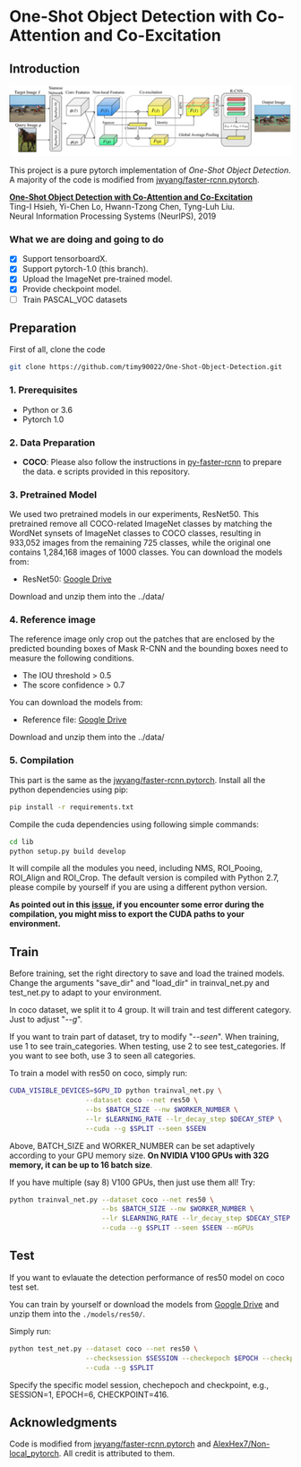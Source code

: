 # One-Shot Object Detection with Co-Attention and Co-Excitation

## Introduction

![Image](images/method.png)

This project is a pure pytorch implementation of *One-Shot Object Detection*. A majority of the code is modified from [jwyang/faster-rcnn.pytorch](https://github.com/jwyang/faster-rcnn.pytorch).  

[**One-Shot Object Detection with Co-Attention and Co-Excitation**]()  
Ting-I Hsieh, Yi-Chen Lo, Hwann-Tzong Chen, Tyng-Luh Liu.  
Neural Information Processing Systems (NeurIPS), 2019

### What we are doing and going to do

- [x] Support tensorboardX.
- [x] Support pytorch-1.0 (this branch).
- [x] Upload the ImageNet pre-trained model.
- [x] Provide checkpoint model.
- [ ] Train PASCAL_VOC datasets

## Preparation

First of all, clone the code

```bash
git clone https://github.com/timy90022/One-Shot-Object-Detection.git
```

### 1. Prerequisites

* Python or 3.6
* Pytorch 1.0

### 2. Data Preparation

* **COCO**: Please also follow the instructions in [py-faster-rcnn](https://github.com/rbgirshick/py-faster-rcnn#beyond-the-demo-installation-for-training-and-testing-models) to prepare the data.
e scripts provided in this repository.

### 3. Pretrained Model

We used two pretrained models in our experiments, ResNet50. This pretrained remove all
COCO-related ImageNet classes by matching the WordNet synsets of ImageNet classes to COCO
classes, resulting in 933,052 images from the remaining 725 classes, while the original one contains 1,284,168 images of 1000 classes. You can download the models from:

* ResNet50: [Google Drive](https://drive.google.com/file/d/1SL9DDezW-neieqxWyNlheNefwgLanEoV/view?usp=sharing)

Download and unzip them into the ../data/

### 4. Reference image

The reference image only crop out the patches that are enclosed by the predicted bounding boxes of Mask R-CNN and the bounding boxes need to measure the following conditions.

* The IOU threshold    > 0.5
* The score confidence > 0.7

You can download the models from:
* Reference file: [Google Drive](https://drive.google.com/file/d/1O1AQtjozgpdtuETGE6X4UItpqcVPUiXH/view?usp=sharing)

Download and unzip them into the ../data/

### 5. Compilation

This part is the same as the [jwyang/faster-rcnn.pytorch](https://github.com/jwyang/faster-rcnn.pytorch).
Install all the python dependencies using pip:

```bash
pip install -r requirements.txt
```

Compile the cuda dependencies using following simple commands:

```bash
cd lib
python setup.py build develop
```

It will compile all the modules you need, including NMS, ROI_Pooing, ROI_Align and ROI_Crop. The default version is compiled with Python 2.7, please compile by yourself if you are using a different python version.

**As pointed out in this [issue](https://github.com/jwyang/faster-rcnn.pytorch/issues/16), if you encounter some error during the compilation, you might miss to export the CUDA paths to your environment.**

## Train

Before training, set the right directory to save and load the trained models. Change the arguments "save_dir" and "load_dir" in trainval_net.py and test_net.py to adapt to your environment.

In coco dataset, we split it to 4 group. It will train and test different category. Just to adjust "*--g*".

If you want to train part of dataset, try to modify "*--seen*". When training, use 1 to see train_categories.  When testing, use 2 to see test_categories. If you want to see both, use 3 to seen all categories.

To train a model with res50 on coco, simply run:

```bash
CUDA_VISIBLE_DEVICES=$GPU_ID python trainval_net.py \
                   --dataset coco --net res50 \
                   --bs $BATCH_SIZE --nw $WORKER_NUMBER \
                   --lr $LEARNING_RATE --lr_decay_step $DECAY_STEP \
                   --cuda --g $SPLIT --seen $SEEN
```

Above, BATCH_SIZE and WORKER_NUMBER can be set adaptively according to your GPU memory size. **On NVIDIA V100 GPUs with 32G memory, it can be up to 16 batch size**.

If you have multiple (say 8) V100 GPUs, then just use them all! Try:

```bash
python trainval_net.py --dataset coco --net res50 \
                       --bs $BATCH_SIZE --nw $WORKER_NUMBER \
                       --lr $LEARNING_RATE --lr_decay_step $DECAY_STEP \
                       --cuda --g $SPLIT --seen $SEEN --mGPUs

```

## Test

If you want to evlauate the detection performance of res50 model on coco test set.

You can train by yourself or download the models from [Google Drive](https://drive.google.com/file/d/1O1AQtjozgpdtuETGE6X4UItpqcVPUiXH/view?usp=sharing) and unzip them into the ```./models/res50/```.

Simply run:

```bash
python test_net.py --dataset coco --net res50 \
                   --checksession $SESSION --checkepoch $EPOCH --checkpoint $CHECKPOINT \
                   --cuda --g $SPLIT
```

Specify the specific model session, chechepoch and checkpoint, e.g., SESSION=1, EPOCH=6, CHECKPOINT=416.

## Acknowledgments

Code is modified from [jwyang/faster-rcnn.pytorch](https://github.com/jwyang/faster-rcnn.pytorch) and [AlexHex7/Non-local_pytorch](https://github.com/AlexHex7/Non-local_pytorch). All credit is attributed to them.
